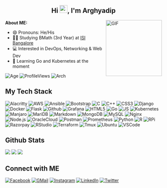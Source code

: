 <h2 align="center">Hi <img src="https://media.giphy.com/media/hvRJCLFzcasrR4ia7z/giphy.gif" width="25px">, I'm Arghyadip</a></h2>

<img align="right" alt="GIF" src="https://media4.giphy.com/media/RbDKaczqWovIugyJmW/200w.webp?cid=ecf05e47yrznhyd4w1cnwbe3hlilpmls3c0mrsymhdzmzp5z&rid=200w.webp" height="180" />

**About ME:**
* 😄 Pronouns: He/His
* 👨‍🎓 Studying BMath (3rd Year) at [ISI Bangalore](https://isibang.ac.in)
* 💻 Interested in DevOps, Networking & Web Dev
* 📖 Learning Go and Kubernetes at the moment

![Age](https://img.shields.io/badge/Age-20-blue)
![ProfileViews](https://komarev.com/ghpvc/?username=arghyadipchak)
![Arch](https://img.shields.io/badge/-I_use_Arch_btw-1793D1?logo=archlinux&logoColor=white)


## My Tech Stack

![Alacritty](https://img.shields.io/badge/-Alacritty-F46D01?style=flat-square&logo=alacritty&logoColor=white)
![AWS](https://img.shields.io/badge/-AWS-232F3E?style=flat-square&logo=amazonaws&logoColor=white)
![Ansible](https://img.shields.io/badge/-Ansible-EE0000?style=flat-square&logo=ansible&logoColor=white)
![Bootstrap](https://img.shields.io/badge/Bootstrap-7952B3?style=flat-square&logo=bootstrap&logoColor=white)
![C](https://img.shields.io/badge/C-A8B9CC?style=flat-square&logo=c&logoColor=white)
![C++](https://img.shields.io/badge/-C++-00599C?style=flat-square&logo=cplusplus&logoColor=white)
![CSS3](https://img.shields.io/badge/-CSS3-1572B6?style=flat-square&logo=css3&logoColor=white)
![Django](https://img.shields.io/badge/-Django-092E20?style=flat-square&logo=django&logoColor=white)
![Docker](https://img.shields.io/badge/-Docker-2496ED?style=flat-square&logo=docker&logoColor=white)
![Flask](https://img.shields.io/badge/-Flask-000000?style=flat-square&logo=flask&logoColor=white)
![Github](https://img.shields.io/badge/-Github-181717?style=flat-square&logo=github&logoColor=white)
![Grafana](https://img.shields.io/badge/-Grafana-F46800?style=flat-square&logo=grafana&logoColor=white)
![HTML5](https://img.shields.io/badge/-HTML5-E34F26?style=flat-square&logo=html5&logoColor=white)
![Go](https://img.shields.io/badge/-Go-00ADD8?style=flat-square&logo=go&logoColor=white)
![JS](https://img.shields.io/badge/-Javascript-F7DF1E?style=flat-square&logo=javascript&logoColor=white)
![Kubernetes](https://img.shields.io/badge/-Kubernetes-326CE5?style=flat-square&logo=kubernetes&logoColor=white)
![Manjaro](https://img.shields.io/badge/-Manjaro-35BF5C?style=flat-square&logo=manjaro&logoColor=white)
![MariDB](https://img.shields.io/badge/-MariaDB-003545?style=flat-square&logo=mariadb&logoColor=white)
![Markdown](https://img.shields.io/badge/-Markdown-000000?style=flat-square&logo=markdown&logoColor=white)
![MongoDB](https://img.shields.io/badge/-MongoDB-47A248?style=flat-square&logo=mongodb&logoColor=white)
![MySQL](https://img.shields.io/badge/-MySQL-4479A1?style=flat-square&logo=mysql&logoColor=white)
![Nginx](https://img.shields.io/badge/-Nginx-009639?style=flat-square&logo=nginx&logoColor=white)
![Node.js](https://img.shields.io/badge/-Node.js-339933?style=flat-square&logo=nodedotjs&logoColor=white)
![OracleCloud](https://img.shields.io/badge/-Oracle_Cloud-F80000?style=flat-square&logo=oracle&logoColor=white)
![Postman](https://img.shields.io/badge/-Postman-FF6C37?style=flat-square&logo=postman&logoColor=white)
![Prometheus](https://img.shields.io/badge/-Prometheus-E6522C?style=flat-square&logo=prometheus&logoColor=white)
![Python](https://img.shields.io/badge/-Python-3776AB?style=flat-square&logo=python&logoColor=white)
![R](https://img.shields.io/badge/-R-276DC3?style=flat-square&logo=r&logoColor=white)
![RPi](https://img.shields.io/badge/-RaspberryPi-A22846?style=flat-square&logo=raspberrypi&logoColor=white)
![Razorpay](https://img.shields.io/badge/-Razorpay-0C2451?style=flat-square&logo=razorpay&logoColor=white)
![RStudio](https://img.shields.io/badge/-RStudio-75AADB?style=flat-square&logo=rstudio&logoColor=white)
![Terraform](https://img.shields.io/badge/-Terraform-7B42BC?style=flat-square&logo=terraform&logoColor=white)
![Tmux](https://img.shields.io/badge/-Tmux-1BB91F?style=flat-square&logo=tmux&logoColor=white)
![Ubuntu](https://img.shields.io/badge/-Ubuntu-E95420?style=flat-square&logo=ubuntu&logoColor=white)
![VSCode](https://img.shields.io/badge/-Visual_Studio_Code-007ACC?style=flat-square&logo=visualstudiocode&logoColor=white)


## Github Stats

![](https://github-readme-stats.vercel.app/api?username=arghyadipchak&show_icons=true&theme=tokyonight)
![](https://github-readme-streak-stats.herokuapp.com/?user=arghyadipchak&theme=tokyonight)
![](https://github-readme-stats.vercel.app/api/top-langs/?username=arghyadipchak&theme=tokyonight&layout=compact)


## Connect with ME

[![Facebook](https://img.shields.io/badge/-Facebook-1877F2?style=for-the-badge&logo=facebook&logoColor=white)](https://www.facebook.com/arghyadip.chakraborty)
[![GMail](https://img.shields.io/badge/-Gmail-EA4335?style=for-the-badge&logo=gmail&logoColor=white)](mailto:arghyadip.chak16@gmail.com)
[![Instagram](https://img.shields.io/badge/-Instagram-E4405F?style=for-the-badge&logo=instagram&logoColor=white)](https://www.instagram.com/arghyadipchak/)
[![LinkedIn](https://img.shields.io/badge/-LinkedIn-0A66C2?style=for-the-badge&logo=linkedin&logoColor=white)](https://www.linkedin.com/in/arghyadip-chakraborty/)
[![Twitter](https://img.shields.io/badge/-Twitter-1DA1F2?style=for-the-badge&logo=twitter&logoColor=white)](https://twitter.com/arghyadipchak)
